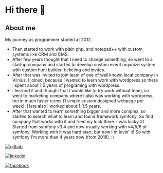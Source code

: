 # Hi there 👋

## About me
My journey as programmer started at 2012. 
 - Then started to work with plain php, and notepad++ with custom systems like CRM and CMS. 
 - After few years thought that I need to change something, so went to a startup company and started to develop custom event organize system with custom html builder, ticketing and invites. 
 - After that was invited to join team of one of well known local company in Vilnius. I joined, because I wanted to learn work with wordpress so there I spent about 1.5 years of programing with wordpress. 
 - I learned it and thought that I would like to try work without team, so went to marketing company where I also was working with wordpress, but in much faster terms (1 simple custom designed webpage per week). Here also I worked about 1-1.5 years. 
 - After that wanted to learn something bigger and more complex, so started to search what to learn and found framework symfony. So find company that works with it and tried my luck there. I was lucky :D Started from symfony v3.4 and now usually working with v4/5/6 of symfony. Working with it was hard start, but now I'm lovin' it! So with symfony I'm more than 4 years now (from 2018). :)  


<a href="https://github.com/scorpioniz">![github](https://img.shields.io/badge/GitHub-000000?style=for-the-badge&logo=GitHub&logoColor=white)</a>


<a href="https://www.linkedin.com/in/paulius-lukosiunas/">![linkedin](https://img.shields.io/badge/LinkedIn-0077B5?style=for-the-badge&logo=linkedin&logoColor=white)</a>


<a href="https://www.facebook.com/taskurpavaro">![facebook](https://img.shields.io/badge/Facebook-1877F2?style=for-the-badge&logo=facebook&logoColor=white)</a>


<!--
**scorpioniz/scorpioniz** is a ✨ _special_ ✨ repository because its `README.md` (this file) appears on your GitHub profile.

Here are some ideas to get you started:

- 🔭 I’m currently working on ...
- 🌱 I’m currently learning ...
- 👯 I’m looking to collaborate on ...
- 🤔 I’m looking for help with ...
- 💬 Ask me about ...
- 📫 How to reach me: ...
- 😄 Pronouns: ...
- ⚡ Fun fact: ...
-->
